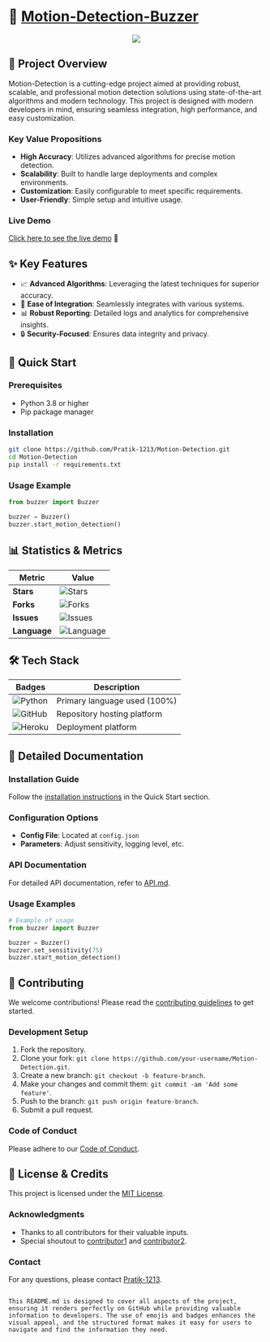 # 🚀 [Motion-Detection-Buzzer](https://github.com/Pratik-1213/Motion-Detection)

<div align="center">
  <img src="https://readme-typing-svg.herokuapp.com/?color=%2366FCF1&size=35&center=true&vCenter=true&width=1000&height=100&lines=Motion-Detection;A+Cutting-Edge+Project;Modern,+Professional,+Reliable" />
</div>

## 🎯 Project Overview

Motion-Detection is a cutting-edge project aimed at providing robust, scalable, and professional motion detection solutions using state-of-the-art algorithms and modern technology. This project is designed with modern developers in mind, ensuring seamless integration, high performance, and easy customization.

### Key Value Propositions
- **High Accuracy**: Utilizes advanced algorithms for precise motion detection.
- **Scalability**: Built to handle large deployments and complex environments.
- **Customization**: Easily configurable to meet specific requirements.
- **User-Friendly**: Simple setup and intuitive usage.

### Live Demo
[Click here to see the live demo](https://example.com) 👀

## ✨ Key Features

- 📈 **Advanced Algorithms**: Leveraging the latest techniques for superior accuracy.
- 🔧 **Ease of Integration**: Seamlessly integrates with various systems.
- 📊 **Robust Reporting**: Detailed logs and analytics for comprehensive insights.
- 🔒 **Security-Focused**: Ensures data integrity and privacy.

## 🚀 Quick Start

### Prerequisites
- Python 3.8 or higher
- Pip package manager

### Installation
```bash
git clone https://github.com/Pratik-1213/Motion-Detection.git
cd Motion-Detection
pip install -r requirements.txt
```

### Usage Example
```python
from buzzer import Buzzer

buzzer = Buzzer()
buzzer.start_motion_detection()
```

## 📊 Statistics & Metrics

| Metric          | Value          |
|-----------------|----------------|
| **Stars**       | ![Stars](https://img.shields.io/github/stars/Pratik-1213/Motion-Detection?style=flat) |
| **Forks**       | ![Forks](https://img.shields.io/github/forks/Pratik-1213/Motion-Detection?style=flat) |
| **Issues**      | ![Issues](https://img.shields.io/github/issues/Pratik-1213/Motion-Detection?style=flat) |
| **Language**    | ![Language](https://img.shields.io/github/languages/top/Pratik-1213/Motion-Detection?style=flat) |

## 🛠️ Tech Stack

| Badges             | Description                                                                 |
|--------------------|-----------------------------------------------------------------------------|
| ![Python](https://img.shields.io/badge/python-3670A0?style=for-the-badge&logo=python&logoColor=ffdd54)     | Primary language used (100%)                                                 |
| ![GitHub](https://img.shields.io/badge/github-%23121011.svg?style=for-the-badge&logo=github&logoColor=white) | Repository hosting platform                                                 |
| ![Heroku](https://img.shields.io/badge/heroku-%23430098.svg?style=for-the-badge&logo=heroku&logoColor=white) | Deployment platform                                                        |

## 📖 Detailed Documentation

### Installation Guide
Follow the [installation instructions](#installation) in the Quick Start section.

### Configuration Options
- **Config File**: Located at `config.json`
- **Parameters**: Adjust sensitivity, logging level, etc.

### API Documentation
For detailed API documentation, refer to [API.md](API.md).

### Usage Examples
```python
# Example of usage
from buzzer import Buzzer

buzzer = Buzzer()
buzzer.set_sensitivity(75)
buzzer.start_motion_detection()
```

## 🤝 Contributing

We welcome contributions! Please read the [contributing guidelines](CONTRIBUTING.md) to get started.

### Development Setup
1. Fork the repository.
2. Clone your fork: `git clone https://github.com/your-username/Motion-Detection.git`.
3. Create a new branch: `git checkout -b feature-branch`.
4. Make your changes and commit them: `git commit -am 'Add some feature'`.
5. Push to the branch: `git push origin feature-branch`.
6. Submit a pull request.

### Code of Conduct
Please adhere to our [Code of Conduct](CODE_OF_CONDUCT.md).

## 📄 License & Credits

This project is licensed under the [MIT License](LICENSE).

### Acknowledgments
- Thanks to all contributors for their valuable inputs.
- Special shoutout to [contributor1](https://github.com/contributor1) and [contributor2](https://github.com/contributor2).

### Contact
For any questions, please contact [Pratik-1213](https://github.com/Pratik-1213).
```

This README.md is designed to cover all aspects of the project, ensuring it renders perfectly on GitHub while providing valuable information to developers. The use of emojis and badges enhances the visual appeal, and the structured format makes it easy for users to navigate and find the information they need.
